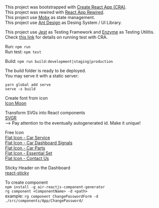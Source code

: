 This project was bootstrapped with [Create React App (CRA)](https://github.com/facebookincubator/create-react-app).<br>
This project was rewired with [React App Rewired](https://github.com/timarney/react-app-rewired).<br>
This project use [Mobx](https://mobx.js.org) as state management.<br>
This project use [Ant Design](https://ant.design/) as Desing System / UI Library.

This project use [Jest](https://facebook.github.io/jest/) as Testing Framework and [Enzyme](https://github.com/airbnb/enzyme) as Testing Utilitis.<br>
Check [this link](https://github.com/facebook/create-react-app/blob/master/packages/react-scripts/template/README.md#running-tests) for details on running test with CRA.

Run: `npm run`<br>
Run test: `npm test`

Build: `npm run build:development|staging|production`

The build folder is ready to be deployed.<br>
You may serve it with a static server:

`yarn global add serve`<br>
`serve -s build`

Create font from icon<br>
[Icon Moon](https://icomoon.io)<br>

Transform SVGs into React components<br>
[SVGR](https://github.com/smooth-code/svgr)<br>
--> Pay attention to the eventually autogenerated id. Make it unique!

Free Icon<br>
[Flat Icon - Car Service](https://www.flaticon.com/packs/car-service-20)<br>
[Flat Icon - Car Dashboard Signals](https://www.flaticon.com/packs/car-dashboard-signals)<br>
[Flat Icon - Car Parts](https://www.flaticon.com/packs/car-parts-2)<br>
[Flat Icon - Essential Set](https://www.flaticon.com/packs/essential-set-2)<br>
[Flat Icon - Contact Us](https://www.flaticon.com/packs/contact-us-24)

Sticky Header on the Dashboard<br>
[react-sticky](https://github.com/captivationsoftware/react-sticky)

To create component<br>
`npm install -g air-reactjs-component-generator`<br>
`rg component <ComponentName> -d <path>`<br>
example: `rg component ChangePasswordForm -d ./src/components/App/ChangePassword/`
